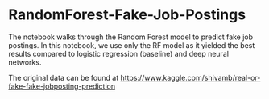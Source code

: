# RandomForest-Fake-Job-Postings
The notebook walks through the Random Forest model to predict fake job postings. In this notebook, we use only the RF model as it yielded the best results compared to logistic regression (baseline) and deep neural networks. 

The original data can be found at https://www.kaggle.com/shivamb/real-or-fake-fake-jobposting-prediction

